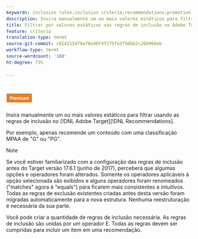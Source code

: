 ```yaml
---
keywords: inclusion rules;inclusion criteria;recommendations;promotion;promotions;dynamic filtering;static;static filter
description: Insira manualmente um ou mais valores estáticos para filtrar usando regras de inclusão no Adobe Target Recommendations.
title: Filtrar por valores estáticos nas regras de inclusão no Adobe Target Recommendations
feature: criteria
translation-type: tm+mt
source-git-commit: c814215476ef6e40f4f175fe3f9dbb2c26b966eb
workflow-type: tm+mt
source-wordcount: '160'
ht-degree: 73%

---
```



# ![Filtro estático PREMIUM](/help/assets/premium.png)

Insira manualmente um ou mais valores estáticos para filtrar usando as regras de inclusão no [!DNL Adobe Target][!DNL Recommendations].

Por exemplo, apenas recomende um conteúdo com uma classificação MPAA de &quot;G&quot; ou &quot;PG&quot;.

>[!NOTE]
>
>Se você estiver familiarizado com a configuração das regras de inclusão antes do Target versão 17.6.1 (junho de 2017), perceberá que algumas opções e operadores foram alterados. Somente os operadores aplicáveis à opção selecionada são exibidos e alguns operadores foram renomeados (&quot;matches&quot; agora é &quot;equals&quot;) para ficarem mais consistentes e intuitivos. Todas as regras de exclusão existentes criadas antes desta versão foram migradas automaticamente para a nova estrutura. Nenhuma reestruturação é necessária da sua parte.

Você pode criar a quantidade de regras de inclusão necessária. As regras de inclusão são unidas por um operador E. Todas as regras devem ser cumpridas para incluir um item em uma recomendação.